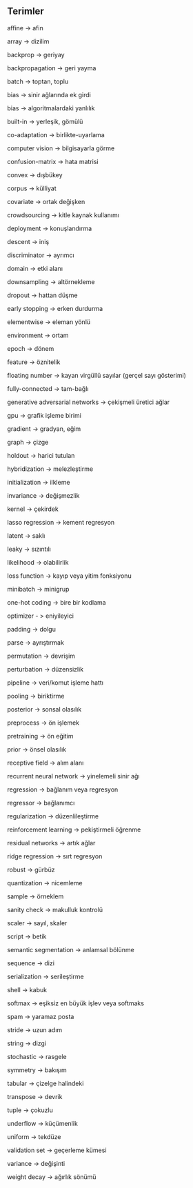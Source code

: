 ## Terimler

affine -> afin

array -> dizilim

backprop -> geriyay

backpropagation -> geri yayma

batch -> toptan, toplu

bias -> sinir ağlarında ek girdi

bias -> algoritmalardaki yanlılık

built-in -> yerleşik, gömülü

co-adaptation -> birlikte-uyarlama

computer vision -> bilgisayarla görme

confusion-matrix -> hata matrisi

convex -> dışbükey

corpus -> külliyat

covariate -> ortak değişken

crowdsourcing -> kitle kaynak kullanımı

deployment -> konuşlandırma

descent -> iniş

discriminator -> ayrımcı

domain -> etki alanı

downsampling -> altörnekleme

dropout ->  hattan düşme

early stopping -> erken durdurma

elementwise -> eleman yönlü

environment -> ortam

epoch -> dönem

feature -> öznitelik

floating number -> kayan virgüllü sayılar (gerçel sayı gösterimi)

fully-connected -> tam-bağlı

generative adversarial networks -> çekişmeli üretici ağlar

gpu -> grafik işleme birimi

gradient -> gradyan, eğim

graph -> çizge

holdout -> harici tutulan

hybridization -> melezleştirme

initialization -> ilkleme

invariance -> değişmezlik

kernel -> çekirdek

lasso regression -> kement regresyon

latent -> saklı

leaky -> sızıntılı

likelihood -> olabilirlik

loss function ->  kayıp veya yitim fonksiyonu

minibatch -> minigrup

one-hot coding -> bire bir kodlama

optimizer - > eniyileyici

padding -> dolgu

parse -> ayrıştırmak

permutation -> devrişim

perturbation -> düzensizlik

pipeline -> veri/komut işleme hattı

pooling -> biriktirme

posterior -> sonsal olasılık

preprocess -> ön işlemek

pretraining -> ön eğitim

prior -> önsel olasılık

receptive field -> alım alanı

recurrent neural network -> yinelemeli sinir ağı

regression -> bağlanım veya regresyon

regressor -> bağlanımcı

regularization -> düzenlileştirme

reinforcement learning -> pekiştirmeli öğrenme

residual networks -> artık ağlar

ridge regression -> sırt regresyon

robust -> gürbüz

quantization -> nicemleme

sample -> örneklem

sanity check -> makulluk kontrolü

scaler -> sayıl, skaler

script -> betik

semantic segmentation -> anlamsal bölünme

sequence -> dizi

serialization -> serileştirme

shell -> kabuk

softmax -> eşiksiz en büyük işlev veya softmaks

spam -> yaramaz posta

stride -> uzun adım

string -> dizgi

stochastic -> rasgele

symmetry -> bakışım

tabular -> çizelge halindeki

transpose -> devrik

tuple -> çokuzlu

underflow -> küçümenlik

uniform -> tekdüze

validation set -> geçerleme kümesi

variance -> değişinti 

weight decay -> ağırlık sönümü
